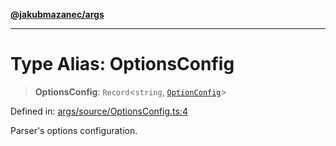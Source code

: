 [**@jakubmazanec/args**](../README.md)

---

# Type Alias: OptionsConfig

> **OptionsConfig**: `Record`\<`string`, [`OptionConfig`](OptionConfig.md)\>

Defined in:
[args/source/OptionsConfig.ts:4](https://github.com/jakubmazanec/tools/blob/dd3219e5c9e39fb2c6c2fa06c4f20acd2118ac84/packages/args/source/OptionsConfig.ts#L4)

Parser's options configuration.
